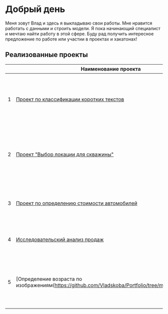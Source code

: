 # Добрый день
Меня зовут Влад и здесь я выкладываю свои работы.
Мне нравится работать с данными и строить модели.
Я пока начинающий специалист и мечтаю найти работу в этой сфере.
Буду рад получить интересное предложение по работе или участии в проектах и хакатонах!

## Реализованные проекты
|  | Наименование проекта | Описание| Стек |
|----|--|--|--|
| 1 |  [Проект по классификации коротких текстов](https://github.com/Vladskoba/Portfolio/blob/main/BERT) |Определение токсичности текстов. Сравнение работы нейронной и классической модели| python,pandas,sklearn,pytorch,nltk,spacy|
|2|[Проект "Выбор локации для скважины"](https://github.com/Vladskoba/Portfolio/blob/main/ML_buisness/Readme%20ML_buisness.md)|Предсказание запасов нефтяных ресурсов. Определение перспективного региона для разработки и анализ рисков| python,pandas,sklearn,numpy,matplotlib|
|3|[Проект по определению стоимости автомобилей](https://github.com/Vladskoba/Portfolio/tree/main/Numerical%20method)|Предсказание стоимости автомобилей на основе табличных данных|python,pandas,matplotlib,sklearn,numpy,lightgbm|
|4|[Исследовательский анализ продаж](https://github.com/Vladskoba/Portfolio/tree/main/Research%20analysis%20project)| Исследование данных о продажах компьютерных игр|python,pandas,matplotlib,scipy
|5|[Определение возраста по изображениям(https://github.com/Vladskoba/Portfolio/tree/main/Face%20age)|Применение технологии компьютерного зраения для определения возраста человека по фотографии|python,pandas,matplotlib,tensorflow,keras,ResNet50


